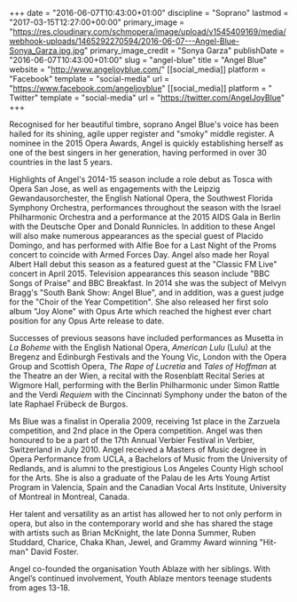 +++
date = "2016-06-07T10:43:00+01:00"
discipline = "Soprano"
lastmod = "2017-03-15T12:27:00+00:00"
primary_image = "https://res.cloudinary.com/schmopera/image/upload/v1545409169/media/webhook-uploads/1465292270594/2016-06-07---Angel-Blue-Sonya_Garza.jpg.jpg"
primary_image_credit = "Sonya Garza"
publishDate = "2016-06-07T10:43:00+01:00"
slug = "angel-blue"
title = "Angel Blue"
website = "http://www.angeljoyblue.com/"
[[social_media]]
platform = "Facebook"
template = "social-media"
url = "https://www.facebook.com/angeljoyblue"
[[social_media]]
platform = " Twitter"
template = "social-media"
url = "https://twitter.com/AngelJoyBlue"
+++

Recognised for her beautiful timbre, soprano Angel Blue's voice has been hailed for its shining, agile upper register and "smoky" middle register. A nominee in the 2015 Opera Awards, Angel is quickly establishing herself as one of the best singers in her generation, having performed in over 30 countries in the last 5 years.

Highlights of Angel's 2014-15 season include a role debut as Tosca with Opera San Jose, as well as engagements with the Leipzig Gewandausorchester, the English National Opera, the Southwest Florida Symphony Orchestra, performances throughout the season with the Israel Philharmonic Orchestra and a performance at the 2015 AIDS Gala in Berlin with the Deutsche Oper and Donald Runnicles. In addition to these Angel will also make numerous appearances as the special guest of Placido Domingo, and has performed with Alfie Boe for a Last Night of the Proms concert to coincide with Armed Forces Day. Angel also made her Royal Albert Hall debut this season as a featured guest at the "Classic FM Live" concert in April 2015. Television appearances this season include "BBC Songs of Praise" and BBC Breakfast. In 2014 she was the subject of Melvyn Bragg's "South Bank Show: Angel Blue", and in addition, was a guest judge for the "Choir of the Year Competition". She also released her first solo album "Joy Alone" with Opus Arte which reached the highest ever chart position for any Opus Arte release to date.

Successes of previous seasons have included performances as Musetta in *La Boheme* with the English National Opera, *American Lulu* (Lulu) at the Bregenz and Edinburgh Festivals and the Young Vic, London with the Opera Group and Scottish Opera, *The Rape of Lucretia* and *Tales of Hoffman* at the Theatre an der Wien, a recital with the Rosenblatt Recital Series at Wigmore Hall, performing with the Berlin Philharmonic under Simon Rattle and the Verdi *Requiem* with the Cincinnati Symphony under the baton of the late Raphael Frübeck de Burgos.

Ms Blue was a finalist in Operalia 2009, receiving 1st place in the Zarzuela competition, and 2nd place in the Opera competition. Angel was then honoured to be a part of the 17th Annual Verbier Festival in Verbier, Switzerland in July 2010. Angel received a Masters of Music degree in Opera Performance from UCLA, a Bachelors of Music from the University of Redlands, and is alumni to the prestigious Los Angeles County High school for the Arts. She is also a graduate of the Palau de les Arts Young Artist Program in Valencia, Spain and the Canadian Vocal Arts Institute, University of Montreal in Montreal, Canada.

Her talent and versatility as an artist has allowed her to not only perform in opera, but also in the contemporary world and she has shared the stage with artists such as Brian McKnight, the late Donna Summer, Ruben Studdard, Charice, Chaka Khan, Jewel, and Grammy Award winning "Hit-man" David Foster.

Angel co-founded the organisation Youth Ablaze with her siblings. With Angel’s continued involvement, Youth Ablaze mentors teenage students from ages 13-18.
